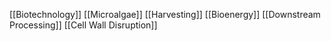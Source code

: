 [[Biotechnology]]
[[Microalgae]]
[[Harvesting]]
[[Bioenergy]]
[[Downstream Processing]]
[[Cell Wall Disruption]]
